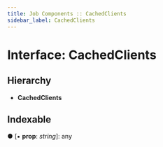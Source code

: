 ```yaml
---
title: Job Components :: CachedClients
sidebar_label: CachedClients
---
```


# Interface: CachedClients

## Hierarchy

* **CachedClients**

## Indexable

● \[▪ **prop**: *string*\]: any
